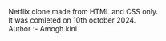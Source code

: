 Netflix clone made from HTML and CSS only.
<br>
It was comleted on 10th october 2024.
<br>
Author :- Amogh.kini